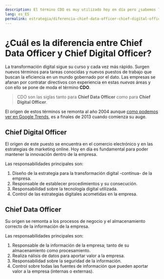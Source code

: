 ```yaml
---
description: El término CDO es muy utilizado hoy en día pero ¿sabemos la diferencia entre Data y Digital?
lang: es_ES
permalink: estrategia/diferencia-chief-data-officer-chief-digital-officer
---
```


# ¿Cuál es la diferencia entre Chief Data Officer y Chief Digital Officer?

La transformación digital sigue su curso y cada vez más rápido. Surgen nuevos términos para tareas conocidas y nuevos puestos de trabajo que buscan la eficiencia en un mundo gobernado por el dato. Las empresas se afanan por contratar directivos con experiencia en estas *nuevas* áreas y con ello se pone de moda el término **CDO**.

> CDO son las siglas tanto para **Chief Data Officer** como para **Chief Digital Officer**.

El origen de estos términos se remonta al año 2004 aunque [como podemos ver en Google Trends](https://trends.google.es/trends/explore?date=all&q=chief%20data%20officer,chief%20digital%20officer), es a finales de 2013 cuando comienza su auge. 

## Chief Digital Officer

El origen de este puesto se encuentra en el comercio electrónico y en las estrategias de marketing online. Hoy en día es fundamental para poder mantener la innovación dentro de la empresa.

Las responsabilidades principales son:

1. Diseño de la estrategia para la transformación digital -contínua- de la empresa.
2. Responsable de establecer procedimientos y su consecución.
3. Responsabilidad sobre la tecnología digital utilizada.
4. Control de las estrategias digitales acometidas en la empresa.

## Chief Data Officer

Su origen se remonta a los procesos de negocio y el almacenamiento correcto de la información de la empresa.

Las responsabilidades principales son:

1. Responsable de la información de la empresa; tanto de su almacenamiento como procesamiento.
2. Realiza nálisis de datos para aportar valor a la empresa.
3. Responsabilidad sobre la seguridad de la información.
4. Control sobre todas las fuentes de información que pueden aportar valor a la empresa (internas o externas).
